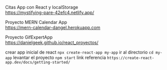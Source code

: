 Citas App con React y localStorage <br>
https://mystifying-pare-42efc4.netlify.app/

Proyecto MERN Calendar App <br>
https://mern-calendar-dangel.herokuapp.com

Proyecto GifExpertApp <br>
https://danielgeek.github.io/react_proyectos/

crear app inicial de react
`npx create-react-app my-app` 
ir al directorio
`cd my-app`
levantar el proyecto
`npm start`
link referencia
`https://create-react-app.dev/docs/getting-started/`
